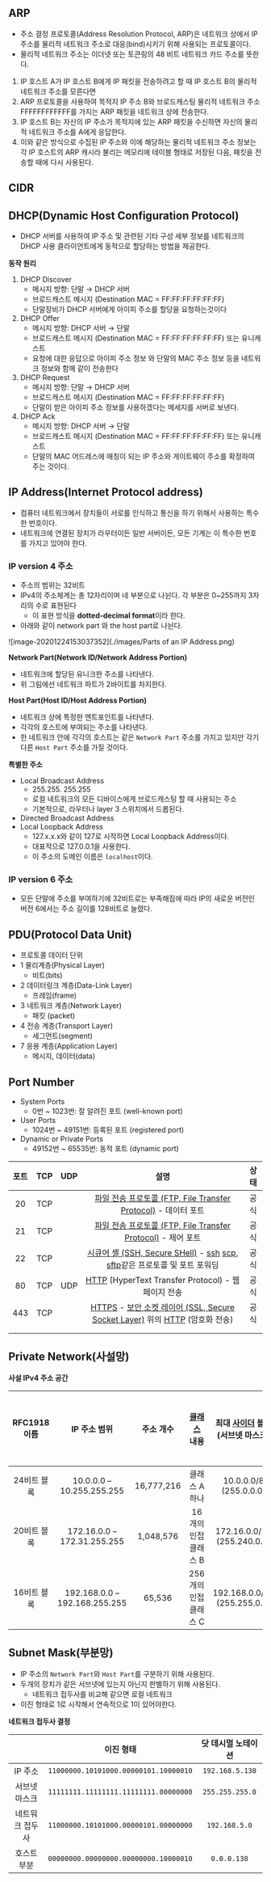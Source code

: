 ## ARP

* 주소 결정 프로토콜(Address Resolution Protocol, ARP)은 네트워크 상에서 IP 주소를 물리적 네트워크 주소로 대응(bind)시키기 위해 사용되는 프로토콜이다.
* 물리적 네트워크 주소는 이더넷 또는 토큰링의 48 비트 네트워크 카드 주소를 뜻한다.

1. IP 호스트 A가 IP 호스트 B에게 IP 패킷을 전송하려고 할 때 IP 호스트 B의 물리적 네트워크 주소를 모른다면
2. ARP 프로토콜을 사용하여 목적지 IP 주소 B와 브로드캐스팅 물리적 네트워크 주소 FFFFFFFFFFFF를 가지는 ARP 패킷을 네트워크 상에 전송한다.
3. IP 호스트 B는 자신의 IP 주소가 목적지에 있는 ARP 패킷을 수신하면 자신의 물리적 네트워크 주소를 A에게 응답한다.
4. 이와 같은 방식으로 수집된 IP 주소와 이에 해당하는 물리적 네트워크 주소 정보는 각 IP 호스트의 ARP 캐시라 불리는 메모리에 테이블 형태로 저장된 다음, 패킷을 전송할 때에 다시 사용된다. 



## CIDR



## DHCP(Dynamic Host Configuration Protocol)

* DHCP 서버를 사용하여 IP 주소 및 관련된 기타 구성 세부 정보를 네트워크의 DHCP 사용 클라이언트에게 동적으로 할당하는 방법을 제공한다.

**동작 원리**

1. DHCP Discover
   * 메시지 방향: 단말 → DHCP 서버
   * 브로드캐스트 메시지 (Destination MAC = FF:FF:FF:FF:FF:FF) 
   * 단말장비가 DHCP 서버에게 아이피 주소를 할당을 요청하는것이다
2. DHCP Offer
   * 메시지 방향: DHCP 서버 → 단말
   * 브로드캐스트 메시지 (Destination MAC = FF:FF:FF:FF:FF:FF) 또는 유니캐스트
   * 요청에 대한 응답으로 아이피 주소 정보 와 단말의 MAC 주소 정보 등을 네트워크 정보와 함께 같이 전송한다
3. DHCP Request
   * 메시지 방향: 단말 → DHCP 서버
   * 브로드캐스트 메시지 (Destination MAC = FF:FF:FF:FF:FF:FF) 
   * 단말이 받은 아이피 주소 정보를 사용하겠다는 메세지를 서버로 보낸다.
4. DHCP Ack
   * 메시지 방향: DHCP 서버 → 단말
   * 브로드캐스트 메시지 (Destination MAC = FF:FF:FF:FF:FF:FF) 또는 유니캐스트
   * 단말의 MAC 어드레스에 매칭이 되는 IP 주소와 게이트웨이 주소를 확정하여 주는 것이다.



## IP Address(Internet Protocol address)

* 컴퓨터 네트워크에서 장치들이 서로를 인식하고 통신을 하기 위해서 사용하는 특수한 번호이다.
* 네트워크에 연결된 장치가 라우터이든 일반 서버이든, 모든 기계는 이 특수한 번호를 가지고 있어야 한다.

### IP version 4 주소

* 주소의 범위는 32비트
* IPv4의 주소체계는 총 12자리이며 네 부분으로 나뉜다. 각 부분은 0~255까지 3자리의 수로 표현된다
  * 이 표현 방식을 **dotted-decimal format**이라 한다.
* 아래와 같이 network part 와 the host part로 나뉜다.

![image-20201224153037352](./images/Parts of an IP Address.png)

**Network Part(Network ID/Network Address Portion)**

* 네트워크에 할당된 유니크한 주소를 나타낸다.
* 위 그림에선 네트워크 파트가 2바이트를 차지한다.

**Host Part(Host ID/Host Address Portion)**

* 네트워크 상에 특정한 엔트포인트를 나타낸다.
* 각각의 호스트에 부여되는 주소를 나타낸다.
* 한 네트워크 안에 각각의 호스트는 같은  `Network Part` 주소를 가지고 있지만 각기 다른  `Host Part` 주소를 가질 것이다.

**특별한 주소**

* Local Broadcast Address
  * 255.255. 255.255
  * 로컬 네트워크의 모든 디바이스에게 브로드캐스팅 할 때 사용되는 주소
  * 기본적으로, 라우터나 layer 3 스위치에서 드롭된다.
* Directed Broadcast Address
* Local Loopback Address
  * 127.x.x.x와 같이 127로 시작하면 Local Loopback Address이다. 
  * 대표적으로 127.0.0.1을 사용한다.
  * 이 주소의 도메인 이름은 `localhost`이다.



### IP version 6 주소

* 모든 단말에 주소를 부여하기에 32비트로는 부족해짐에 따라 IP의 새로운 버전인 버전 6에서는 주소 길이를 128비트로 늘렸다.



## PDU(Protocol Data Unit)

* 프로토콜 데이터 단위
* 1 물리계층(Physical Layer)
  * 비트(bits)
* 2 데이터링크 계층(Data-Link Layer)
  * 프레임(frame)
* 3 네트워크 계층(Network Layer)
  * 패킷 (packet)
* 4 전송 계층(Transport Layer)
  * 세그먼트(segment)
* 7 응용 계층(Application Layer)
  *  메시지, 데이터(data)



## Port Number

- System Ports
  - 0번 ~ 1023번: 잘 알려진 포트 (well-known port)
- User Ports
  - 1024번 ~ 49151번: 등록된 포트 (registered port)
- Dynamic or Private Ports
  - 49152번 ~ 65535번: 동적 포트 (dynamic port)

| 포트 | TCP  | UDP  |                             설명                             | 상태 |
| :--: | :--: | :--: | :----------------------------------------------------------: | :--: |
|  20  | TCP  |      | [파일 전송 프로토콜 (FTP, File Transfer Protocol)](https://ko.wikipedia.org/wiki/파일_전송_프로토콜) - 데이터 포트 | 공식 |
|  21  | TCP  |      | [파일 전송 프로토콜 (FTP, File Transfer Protocol)](https://ko.wikipedia.org/wiki/FTP) - 제어 포트 | 공식 |
|  22  | TCP  |      | [시큐어 셸 (SSH, Secure SHell)](https://ko.wikipedia.org/wiki/시큐어_셸) - [ssh](https://ko.wikipedia.org/wiki/시큐어_셸) [scp](https://ko.wikipedia.org/wiki/Scp), [sftp](https://ko.wikipedia.org/wiki/SSH_파일_전송_프로토콜)같은 프로토콜 및 포트 포워딩 | 공식 |
|  80  | TCP  | UDP  | [HTTP](https://ko.wikipedia.org/wiki/HTTP) (HyperText Transfer Protocol) - 웹 페이지 전송 | 공식 |
| 443  | TCP  |      | [HTTPS](https://ko.wikipedia.org/wiki/HTTPS) - [보안 소켓 레이어 (SSL, Secure Socket Layer)](https://ko.wikipedia.org/wiki/전송_계층_보안) 위의 [HTTP](https://ko.wikipedia.org/wiki/HTTP) (암호화 전송) | 공식 |
|      |      |      |                                                              |      |
|      |      |      |                                                              |      |



## Private Network(사설망)

**사설 IPv4 주소 공간**

| RFC1918 이름 |         IP 주소 범위          | 주소 개수  | [클래스](https://ko.wikipedia.org/wiki/네트워크_클래스) 내용 | 최대 [사이더](https://ko.wikipedia.org/wiki/사이더_(네트워킹)) 블록 (서브넷 마스크) | 호스트 ID 크기 |
| :----------: | :---------------------------: | :--------: | :----------------------------------------------------------: | :----------------------------------------------------------: | :------------: |
| 24비트 블록  |   10.0.0.0 – 10.255.255.255   | 16,777,216 |                        클래스 A 하나                         |                    10.0.0.0/8 (255.0.0.0)                    |    24 비트     |
| 20비트 블록  |  172.16.0.0 – 172.31.255.255  | 1,048,576  |                     16개의 인접 클래스 B                     |                 172.16.0.0/12 (255.240.0.0)                  |    20 비트     |
| 16비트 블록  | 192.168.0.0 – 192.168.255.255 |   65,536   |                    256개의 인접 클래스 C                     |                 192.168.0.0/16 (255.255.0.0)                 |    16 비트     |



## Subnet Mask(부분망)

* IP 주소의 `Network Part`와 `Host Part`를 구분하기 위해 사용된다.
* 두개의 장치가 같은 서브넷에 있는지 아닌지 판별하기 위해 사용된다.
  * 네트워크 접두사를 비교해 같으면 로컬 네트워크
* 이진 형태로 1로 시작해서 연속적으로 1이 있어야한다.

**네트워크 접두사 결정**

|                 |               이진 형태               | 닷 데시멀 노테이션 |
| :-------------: | :-----------------------------------: | :----------------: |
|     IP 주소     | `11000000.10101000.00000101.10000010` |  `192.168.5.130`   |
|  서브넷 마스크  | `11111111.11111111.11111111.00000000` |  `255.255.255.0`   |
| 네트워크 접두사 | `11000000.10101000.00000101.00000000` |   `192.168.5.0`    |
|   호스트 부분   | `00000000.00000000.00000000.10000010` |    `0.0.0.130`     |

